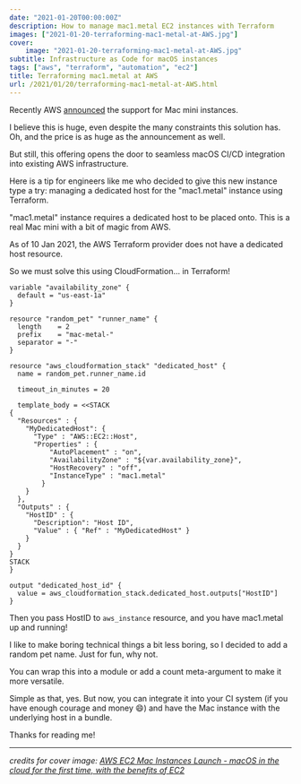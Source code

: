 ```yaml
---
date: "2021-01-20T00:00:00Z"
description: How to manage mac1.metal EC2 instances with Terraform
images: ["2021-01-20-terraforming-mac1-metal-at-AWS.jpg"]
cover:
    image: "2021-01-20-terraforming-mac1-metal-at-AWS.jpg"
subtitle: Infrastructure as Code for macOS instances
tags: ["aws", "terraform", "automation", "ec2"]
title: Terraforming mac1.metal at AWS
url: /2021/01/20/terraforming-mac1-metal-at-AWS.html
---
```


Recently AWS [announced](https://aws.amazon.com/blogs/aws/new-use-mac-instances-to-build-test-macos-ios-ipados-tvos-and-watchos-apps/) the support for Mac mini instances.

I believe this is huge, even despite the many constraints this solution has. Oh, and the price is as huge as the announcement as well.

But still, this offering opens the door to seamless macOS CI/CD integration into existing AWS infrastructure.

Here is a tip for engineers like me who decided to give this new instance type a try: managing a dedicated host for the "mac1.metal" instance using Terraform.

"mac1.metal" instance requires a dedicated host to be placed onto. This is a real Mac mini with a bit of magic from AWS.

As of 10 Jan 2021, the AWS Terraform provider does not have a dedicated host resource.

So we must solve this using  CloudFormation... in Terraform!

```hcl
variable "availability_zone" {
  default = "us-east-1a"
}

resource "random_pet" "runner_name" {
  length    = 2
  prefix    = "mac-metal-"
  separator = "-"
}

resource "aws_cloudformation_stack" "dedicated_host" {
  name = random_pet.runner_name.id

  timeout_in_minutes = 20

  template_body = <<STACK
{
  "Resources" : {
    "MyDedicatedHost": {
      "Type" : "AWS::EC2::Host",
      "Properties" : {
          "AutoPlacement" : "on",
          "AvailabilityZone" : "${var.availability_zone}",
          "HostRecovery" : "off",
          "InstanceType" : "mac1.metal"
        }
    }
  },
  "Outputs" : {
    "HostID" : {
      "Description": "Host ID",
      "Value" : { "Ref" : "MyDedicatedHost" }
    }
  }
}
STACK
}

output "dedicated_host_id" {
  value = aws_cloudformation_stack.dedicated_host.outputs["HostID"]
}
```

Then you pass HostID to `aws_instance` resource, and you have mac1.metal up and running!

I like to make boring technical things a bit less boring, so I decided to add a random pet name. Just for fun, why not.

You can wrap this into a module or add a count meta-argument to make it more versatile.

Simple as that, yes. But now, you can integrate it into your CI system (if you have enough courage and money 😄) and have the Mac instance with the underlying host in a bundle.

Thanks for reading me!


------
*credits for cover image: [AWS EC2 Mac Instances Launch - macOS in the cloud for the first time, with the benefits of EC2](https://www.youtube.com/watch?v=Pn3miC_tTH0)*